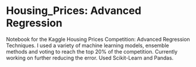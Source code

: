 # Housing_Prices: Advanced Regression
Notebook for the Kaggle Housing Prices Competition: Advanced Regression Techniques. I used a variety of machine learning models, ensemble methods and voting to reach the top 20% of the competition. Currently working on further reducing the error. Used Scikit-Learn and Pandas. 
